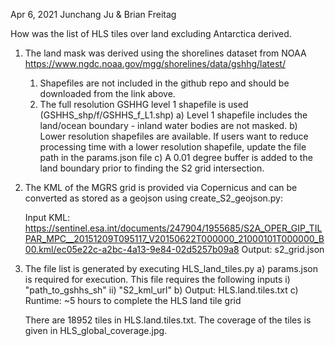Apr 6, 2021
Junchang Ju & Brian Freitag

How was the list of HLS tiles over land excluding Antarctica derived.

1. The land mask was derived using the shorelines dataset from NOAA
   https://www.ngdc.noaa.gov/mgg/shorelines/data/gshhg/latest/
   1) Shapefiles are not included in the github repo and should be downloaded from the link above.
   2) The full resolution GSHHG level 1 shapefile is used (GSHHS_shp/f/GSHHS_f_L1.shp)
	a) Level 1 shapefile includes the land/ocean boundary - inland water bodies are not masked.
	b) Lower resolution shapefiles are available. If users want to reduce processing time with a lower resolution shapefile, update the file path in the params.json file
	c) A 0.01 degree buffer is added to the land boundary prior to finding the S2 grid intersection.

2. The KML of the MGRS grid is provided via Copernicus and can be converted as stored as a geojson using create_S2_geojson.py:

   Input KML: https://sentinel.esa.int/documents/247904/1955685/S2A_OPER_GIP_TILPAR_MPC__20151209T095117_V20150622T000000_21000101T000000_B00.kml/ec05e22c-a2bc-4a13-9e84-02d5257b09a8 
   Output: s2_grid.json

3. The file list is generated by executing HLS_land_tiles.py
	a) params.json is required for execution. This file requires the following inputs
		i) "path_to_gshhs_sh"
		ii) "S2_kml_url"
	b) Output: HLS.land.tiles.txt
        c) Runtime: ~5 hours to complete the HLS land tile grid

    There are 18952 tiles in HLS.land.tiles.txt. The coverage of the tiles is given in HLS_global_coverage.jpg.

